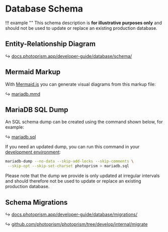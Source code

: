 # Database Schema

!!! example ""
    This schema description is **for illustrative purposes only** and should not be used to update or replace an existing production database.

## Entity-Relationship Diagram

↪ [docs.photoprism.app/developer-guide/database/schema/](schema.md)

## Mermaid Markup

With [Mermaid.js](https://mermaid-js.github.io/) you can generate visual diagrams from this markup file:

↪ [mariadb.mmd](https://github.com/photoprism/photoprism/blob/develop/internal/entity/schema/mariadb.mmd)

## MariaDB SQL Dump

An SQL schema dump can be created using the command shown below, for example:

↪ [mariadb.sql](https://raw.githubusercontent.com/photoprism/photoprism/develop/internal/entity/schema/mariadb.sql)

If you need an updated dump, you can run this command in your [development environment](../setup.md):

```bash
mariadb-dump --no-data --skip-add-locks --skip-comments \
 --skip-opt --skip-set-charset photoprism > mariadb.sql
```

Please note that the dump we provide is only updated at irregular intervals and should therefore not be used to update or replace an existing production database.

## Schema Migrations

↪ [docs.photoprism.app/developer-guide/database/migrations/](https://docs.photoprism.app/developer-guide/database/migrations/)

↪ [github.com/photoprism/photoprism/tree/develop/internal/migrate](https://github.com/photoprism/photoprism/tree/develop/internal/migrate)